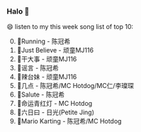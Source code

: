 

### Halo 👋

😄 listen to my this week song list of top 10:

0. 🌈Running - 陈冠希
1. 🌈Just Believe - 顽童MJ116
2. 🌈干大事  - 顽童MJ116
3. 🌈谣言 - 陈冠希
4. 🌈辣台妹 - 顽童MJ116
5. 🌈几点 - 陈冠希/MC Hotdog/MC仁/李璨琛
6. 🌈Salute - 陈冠希
7. 🌈命运青红灯 - MC Hotdog
8. 🌈六日曰 - 日光(Petite Jing)
9. 🌈Mario Karting - 陈冠希/MC Hotdog


